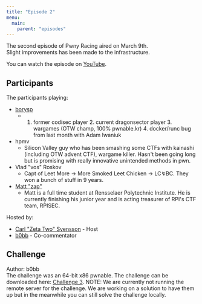 ```yaml
---
title: "Episode 2"
menu:
  main:
    parent: "episodes"
---
```


The second episode of Pwny Racing aired on March 9th.  
Slight improvements has been made to the infrastructure.

You can watch the episode on [YouTube](https://www.youtube.com/watch?v=411BiewfNrM).

## Participants

The participants playing:  

* [borysp](https://twitter.com/boryspop)
  - 1. former codisec player 2. current dragonsector player 3. wargames (OTW champ, 100% pwnable.kr) 4. docker/runc bug from last month with Adam Iwaniuk
* hpmv
  - Silicon Valley guy who has been smashing some CTFs with kainashi (including OTW advent CTF), wargame killer. Hasn't been going long but is promising with really innovative unintended methods in pwn.
* Vlad "vos" Roskov
  - Capt of Leet More → More Smoked Leet Chicken → LC↯BC. They won a bunch of stuff in 9 years.
* [Matt "zap"](https://twitter.com/SoggyCheesecak3)
  - Matt is a full time student at Rensselaer Polytechnic Institute. He is currently finishing his junior year and is acting treasurer of RPI's CTF team, RPISEC.

Hosted by:

* [Carl "Zeta Two" Svensson](https://twitter.com/ZetaTwo) - Host
* [b0bb](https://twitter.com/0xb0bb) - Co-commentator

## Challenge

Author: b0bb  
The challenge was an 64-bit x86 pwnable. The challenge can be downloaded here: [Challenge 3](/challenges/chall3-dist.tgz).
NOTE: We are currently not running the remote server for the challenge. We are working on a solution to have them up but in the meanwhile you can still solve the challenge locally.
